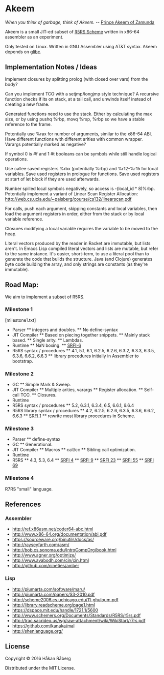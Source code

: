 # Akeem

*When you think of garbage, think of Akeem.*
-- [Prince Akeem of Zamunda](http://www.imdb.com/title/tt0094898/)

Akeem is a small JIT-ed subset of
[R5RS Scheme](http://www.schemers.org/Documents/Standards/R5RS/)
written in x86-64 assembler as an experiment.

Only tested on Linux. Written in GNU Assembler using AT&T
syntax. Akeem depends on
[glibc](https://www.gnu.org/software/libc/manual/html_mono/libc.html).


## Implementation Notes / Ideas

Implement closures by splitting prolog (with closed over vars) from
the body?

Can you implement TCO with a setjmp/longjmp style technique? A
recursive function checks if its on stack, at a tail call, and unwinds
itself instead of creating a new frame.

Generated functions need to use the stack. Either by calculating the
max size, or by using pushq %rbp, movq %rsp, %rbp so we have a stable
reference to the frame.

Potentially use %rax for number of arguments, similar to the x86-64
ABI. Have different functions with different arities with common
wrapper. Varargs potentially marked as negative?

If symbol 0 is #f and 1 #t booleans can be symbols while still handle
logical operations.

Use callee saved registers %rbx (potentially %rbp) and %r12-%r15 for
local variables. Save used registers in prologue for functions. Save
used registers at start of let block if they are used afterwards.

Number spilled local symbols negatively, so access is -(local_id *
8)%rbp. Potentially implement a variant of Linear Scan Register
Allocation:
http://web.cs.ucla.edu/~palsberg/course/cs132/linearscan.pdf

For calls, push each argument, skipping constants and local variables,
then load the argument registers in order, either from the stack or by
local variable reference.

Closures modifying a local variable requires the variable to be moved
to the heap.

Literal vectors produced by the reader in Racket are immutable, but
lists aren't. In Emacs Lisp compiled literal vectors and lists are
mutable, but refer to the same instance. It's easier, short-term, to
use a literal pool than to generate the code that builds the
structure. Java (and Clojure) generates byte code building the array,
and only strings are constants (as they're immutable).


## Road Map:

We aim to implement a subset of R5RS.

### Milestone 1

[milestone1.txt]

* Parser
** integers and doubles.
** No define-syntax
* JIT Compiler
** Based on piecing together snippets.
** Mainly stack based.
** Single arity.
** Lambdas.
* Runtime
** NaN boxing.
** [SRFI-6](http://srfi.schemers.org/srfi-6/srfi-6.html)
* R5RS syntax / procedures
** 4.1, 5.1, 6.1, 6.2.5, 6.2.6,
   6.3.2, 6.3.3, 6.3.5, 6.3.6, 6.6.2, 6.6.3
** library procedures initially in Assembler to bootstrap.

### Milestone 2

* GC
** Simple Mark & Sweep.
* JIT Compiler
** Multiple arities, varargs
** Register allocation.
** Self-call TCO.
** Closures.
* Runtime
* R5RS syntax / procedures
** 5.2, 6.3.1, 6.3.4, 6.5, 6.6.1, 6.6.4
* R5RS library syntax / procedures
** 4.2, 6.2.5, 6.2.6, 6.3.5, 6.3.6, 6.6.2, 6.6.3
** [SRFI 1](http://srfi.schemers.org/srfi-1/srfi-1.html)
** rewrite most library procedures in Scheme.

### Milestone 3

* Parser
** define-syntax
* GC
** Generational.
* JIT Compiler
** Macros
** call/cc
** Sibling call optimization.
* Runtime
* R5RS
** 4.3, 5.3, 6.4
** [SRFI 4](http://srfi.schemers.org/srfi-4/srfi-4.html)
** [SRFI 9](http://srfi.schemers.org/srfi-9/srfi-9.html)
** [SRFI 23](http://srfi.schemers.org/srfi-23/srfi-23.html)
** [SRFI 55](http://srfi.schemers.org/srfi-55/srfi-55.html)
** [SRFI 69](http://srfi.schemers.org/srfi-69/srfi-69.html)

### Milestone 4

R7RS "small" language.


## References

### Assembler

* http://ref.x86asm.net/coder64-abc.html
* http://www.x86-64.org/documentation/abi.pdf
* https://sourceware.org/binutils/docs/as/
* http://rayseyfarth.com/asm/
* http://bob.cs.sonoma.edu/IntroCompOrg/book.html
* http://www.agner.org/optimize/
* http://www.avabodh.com/cin/cin.html
* http://github.com/nineties/amber

### Lisp

* http://piumarta.com/software/maru/
* http://piumarta.com/papers/S3-2010.pdf
* http://scheme2006.cs.uchicago.edu/11-ghuloum.pdf
* http://library.readscheme.org/page1.html
* https://dspace.mit.edu/handle/1721.1/5600
* http://www.schemers.org/Documents/Standards/R5RS/r5rs.pdf
* http://trac.sacrideo.us/wg/raw-attachment/wiki/WikiStart/r7rs.pdf
* https://github.com/kanaka/mal
* http://shenlanguage.org/


## License

Copyright © 2016 Håkan Råberg

Distributed under the MIT License.
